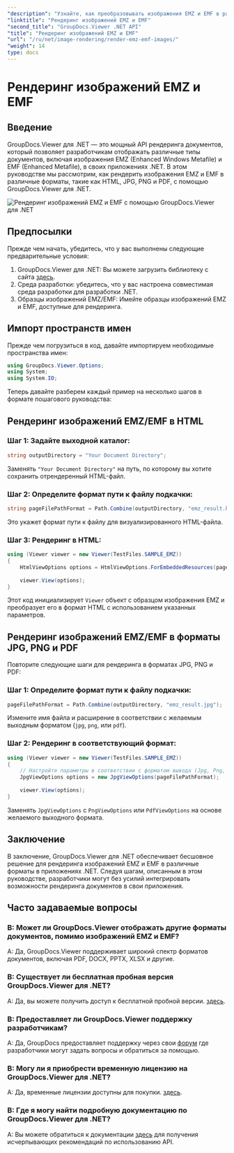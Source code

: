 ```yaml
---
"description": "Узнайте, как преобразовывать изображения EMZ и EMF в различные форматы с помощью GroupDocs.Viewer для .NET. Простое руководство для разработчиков."
"linktitle": "Рендеринг изображений EMZ и EMF"
"second_title": "GroupDocs.Viewer .NET API"
"title": "Рендеринг изображений EMZ и EMF"
"url": "/ru/net/image-rendering/render-emz-emf-images/"
"weight": 14
type: docs
---
```

# Рендеринг изображений EMZ и EMF

## Введение

GroupDocs.Viewer для .NET — это мощный API рендеринга документов, который позволяет разработчикам отображать различные типы документов, включая изображения EMZ (Enhanced Windows Metafile) и EMF (Enhanced Metafile), в своих приложениях .NET. В этом руководстве мы рассмотрим, как рендерить изображения EMZ и EMF в различные форматы, такие как HTML, JPG, PNG и PDF, с помощью GroupDocs.Viewer для .NET.

![Рендеринг изображений EMZ и EMF с помощью GroupDocs.Viewer для .NET](/viewer/image-rendering/render-emz-and-emf-images.png)

## Предпосылки

Прежде чем начать, убедитесь, что у вас выполнены следующие предварительные условия:

1. GroupDocs.Viewer для .NET: Вы можете загрузить библиотеку с сайта [здесь](https://releases.groupdocs.com/viewer/net/).
2. Среда разработки: убедитесь, что у вас настроена совместимая среда разработки для разработки .NET.
3. Образцы изображений EMZ/EMF: Имейте образцы изображений EMZ и EMF, доступные для рендеринга.

## Импорт пространств имен

Прежде чем погрузиться в код, давайте импортируем необходимые пространства имен:

```csharp
using GroupDocs.Viewer.Options;
using System;
using System.IO;
```

Теперь давайте разберем каждый пример на несколько шагов в формате пошагового руководства:

## Рендеринг изображений EMZ/EMF в HTML

### Шаг 1: Задайте выходной каталог:
```csharp
string outputDirectory = "Your Document Directory";
```
Заменять `"Your Document Directory"` на путь, по которому вы хотите сохранить отрендеренный HTML-файл.

### Шаг 2: Определите формат пути к файлу подкачки:
```csharp
string pageFilePathFormat = Path.Combine(outputDirectory, "emz_result.html");
```
Это укажет формат пути к файлу для визуализированного HTML-файла.

### Шаг 3: Рендеринг в HTML:
```csharp
using (Viewer viewer = new Viewer(TestFiles.SAMPLE_EMZ))
{
    HtmlViewOptions options = HtmlViewOptions.ForEmbeddedResources(pageFilePathFormat);
    
    viewer.View(options);
}
```
Этот код инициализирует `Viewer` объект с образцом изображения EMZ и преобразует его в формат HTML с использованием указанных параметров.

## Рендеринг изображений EMZ/EMF в форматы JPG, PNG и PDF

Повторите следующие шаги для рендеринга в форматах JPG, PNG и PDF:

### Шаг 1: Определите формат пути к файлу подкачки:
```csharp
pageFilePathFormat = Path.Combine(outputDirectory, "emz_result.jpg");
```
Измените имя файла и расширение в соответствии с желаемым выходным форматом (`jpg`, `png`, или `pdf`).

### Шаг 2: Рендеринг в соответствующий формат:
```csharp
using (Viewer viewer = new Viewer(TestFiles.SAMPLE_EMZ))
{
    // Настройте параметры в соответствии с форматом вывода (Jpg, Png, Pdf)
    JpgViewOptions options = new JpgViewOptions(pageFilePathFormat);
    
    viewer.View(options);
}
```
Заменять `JpgViewOptions` с `PngViewOptions` или `PdfViewOptions` на основе желаемого выходного формата.

## Заключение

В заключение, GroupDocs.Viewer для .NET обеспечивает бесшовное решение для рендеринга изображений EMZ и EMF в различные форматы в приложениях .NET. Следуя шагам, описанным в этом руководстве, разработчики могут без усилий интегрировать возможности рендеринга документов в свои приложения.

## Часто задаваемые вопросы

### В: Может ли GroupDocs.Viewer отображать другие форматы документов, помимо изображений EMZ и EMF?
A: Да, GroupDocs.Viewer поддерживает широкий спектр форматов документов, включая PDF, DOCX, PPTX, XLSX и другие.

### В: Существует ли бесплатная пробная версия GroupDocs.Viewer для .NET?
A: Да, вы можете получить доступ к бесплатной пробной версии. [здесь](https://releases.groupdocs.com/).

### В: Предоставляет ли GroupDocs.Viewer поддержку разработчикам?
A: Да, GroupDocs предоставляет поддержку через свои [форум](https://forum.groupdocs.com/c/viewer/9) где разработчики могут задать вопросы и обратиться за помощью.

### В: Могу ли я приобрести временную лицензию на GroupDocs.Viewer для .NET?
A: Да, временные лицензии доступны для покупки. [здесь](https://purchase.groupdocs.com/temporary-license/).

### В: Где я могу найти подробную документацию по GroupDocs.Viewer для .NET?
A: Вы можете обратиться к документации [здесь](https://tutorials.groupdocs.com/viewer/net/) для получения исчерпывающих рекомендаций по использованию API.